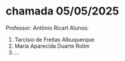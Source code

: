 # chamada 05/05/2025
Professor: Antônio Ricart
Alunos:
1. Tarcísio de Freitas Albuquerque
2. Maria Aparecida Duarte Rolim
3. ...
